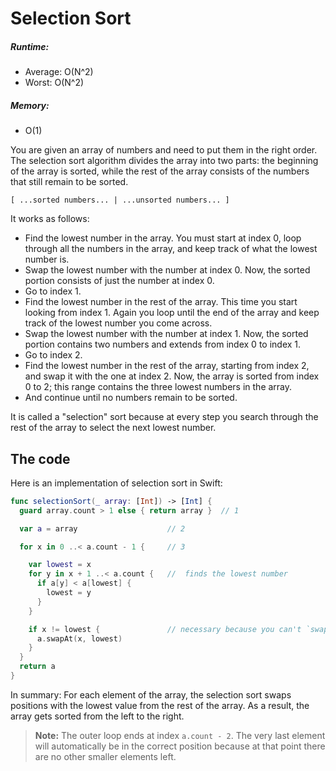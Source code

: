 # Selection Sort

##### Runtime:
- Average: O(N^2)
- Worst: O(N^2)

##### Memory:
- O(1)

You are given an array of numbers and need to put them in the right order. The selection sort algorithm divides the array into two parts: the beginning of the array is sorted, while the rest of the array consists of the numbers that still remain to be sorted.

	[ ...sorted numbers... | ...unsorted numbers... ]

It works as follows:

- Find the lowest number in the array. You must start at index 0, loop through all the numbers in the array, and keep track of what the lowest number is.
- Swap the lowest number with the number at index 0. Now, the sorted portion consists of just the number at index 0.
- Go to index 1.
- Find the lowest number in the rest of the array. This time you start looking from index 1. Again you loop until the end of the array and keep track of the lowest number you come across.
- Swap  the lowest number with the number at index 1. Now, the sorted portion contains two numbers and extends from index 0 to index 1.
- Go to index 2.
- Find the lowest number in the rest of the array, starting from index 2, and swap it with the one at index 2. Now, the array is sorted from index 0 to 2; this range contains the three lowest numbers in the array.
- And continue until no numbers remain to be sorted.

It is called a "selection" sort because at every step you search through the rest of the array to select the next lowest number.


## The code

Here is an implementation of selection sort in Swift:

```swift
func selectionSort(_ array: [Int]) -> [Int] {
  guard array.count > 1 else { return array }  // 1

  var a = array                    // 2

  for x in 0 ..< a.count - 1 {     // 3

    var lowest = x
    for y in x + 1 ..< a.count {   //  finds the lowest number
      if a[y] < a[lowest] {
        lowest = y
      }
    }

    if x != lowest {               // necessary because you can't `swap()` an element with itself
      a.swapAt(x, lowest)
    }
  }
  return a
}
```


In summary: For each element of the array, the selection sort swaps positions with the lowest value from the rest of the array. As a result, the array gets sorted from the left to the right. 

> **Note:** The outer loop ends at index `a.count - 2`. The very last element will automatically be in the correct position because at that point there are no other smaller elements left.
